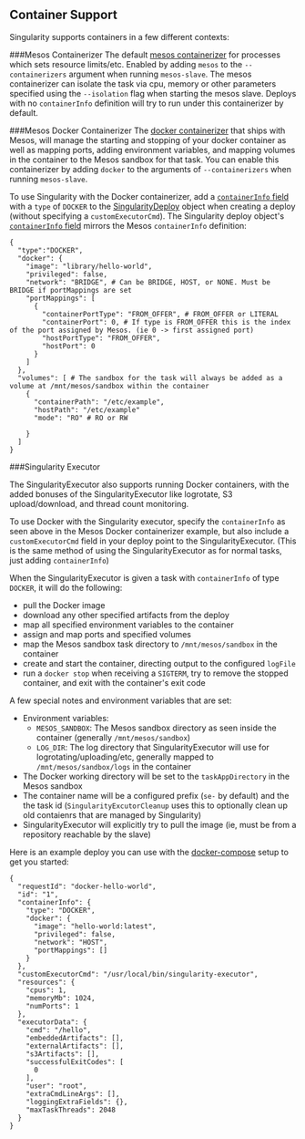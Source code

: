 ## Container Support

Singularity supports containers in a few different contexts:

###Mesos Containerizer
The default [mesos containerizer](http://mesos.apache.org/documentation/latest/mesos-containerizer/) for processes which sets resource limits/etc. Enabled by adding `mesos` to the `--containerizers` argument when running `mesos-slave`. The mesos containerizer can isolate the task via cpu, memory or other parameters specified using the `--isolation` flag when starting the mesos slave. Deploys with no `containerInfo` definition will try to run under this containerizer by default.

###Mesos Docker Containerizer
The [docker containerizer](https://mesos.apache.org/documentation/latest/docker-containerizer/) that ships with Mesos, will manage the starting and stopping of your docker container as well as mapping ports, adding environment variables, and mapping volumes in the container to the Mesos sandbox for that task. You can enable this containerizer by adding `docker` to the arguments of `--containerizers` when running `mesos-slave`.

To use Singularity with the Docker containerizer, add a [`containerInfo` field](reference/api.md#model-SingularityContainerInfo) with a `type` of `DOCKER` to the [SingularityDeploy](reference/api.md#model-SingularityDeploy) object when creating a deploy (without specifying a `customExecutorCmd`). The Singularity deploy object's [`containerInfo` field](reference/api.md#model-SingularityContainerInfo) mirrors the Mesos `containerInfo` definition:

```
{
  "type":"DOCKER",
  "docker": {
    "image": "library/hello-world",
    "privileged": false,
    "network": "BRIDGE", # Can be BRIDGE, HOST, or NONE. Must be BRIDGE if portMappings are set
    "portMappings": [
      {
        "containerPortType": "FROM_OFFER", # FROM_OFFER or LITERAL
        "containerPort": 0, # If type is FROM_OFFER this is the index of the port assigned by Mesos. (ie 0 -> first assigned port)
        "hostPortType": "FROM_OFFER",
        "hostPort": 0
      }
    ]
  },
  "volumes": [ # The sandbox for the task will always be added as a volume at /mnt/mesos/sandbox within the container
    {
      "containerPath": "/etc/example",
      "hostPath": "/etc/example"
      "mode": "RO" # RO or RW

    }
  ]
}
```

###Singularity Executor

The SingularityExecutor also supports running Docker containers, with the added bonuses of the SingularityExecutor like logrotate, S3 upload/download, and thread count monitoring.

To use Docker with the Singularity executor, specify the `containerInfo` as seen above in the Mesos Docker containerizer example, but also include a `customExecutorCmd` field in your deploy point to the SingularityExecutor. (This is the same method of using the SingularityExecutor as for normal tasks, just adding `containerInfo`)

When the SingularityExecutor is given a task with `containerInfo` of type `DOCKER`, it will do the following:
- pull the Docker image
- download any other specified artifacts from the deploy
- map all specified environment variables to the container
- assign and map ports and specified volumes
- map the Mesos sandbox task directory to `/mnt/mesos/sandbox` in the container
- create and start the container, directing output to the configured `logFile`
- run a `docker stop` when receiving a `SIGTERM`, try to remove the stopped container, and exit with the container's exit code

A few special notes and environment variables that are set:
- Environment variables:
  - `MESOS_SANDBOX`: The Mesos sandbox directory as seen inside the container (generally `/mnt/mesos/sandbox`)
  - `LOG_DIR`: The log directory that SingularityExecutor will use for logrotating/uploading/etc, generally mapped to `/mnt/mesos/sandbox/logs` in the container
- The Docker working directory will be set to the `taskAppDirectory` in the Mesos sandbox
- The container name will be a configured prefix (`se-` by default) and the the task id (`SingularityExcutorCleanup` uses this to optionally clean up old contaienrs that are managed by Singularity)
- SingularityExecutor will explicitly try to pull the image (ie, must be from a repository reachable by the slave)

Here is an example deploy you can use with the [docker-compose](development/docker.md) setup to get you started:

```
{
  "requestId": "docker-hello-world",
  "id": "1",
  "containerInfo": {
    "type": "DOCKER",
    "docker": {
      "image": "hello-world:latest",
      "privileged": false,
      "network": "HOST",
      "portMappings": []
    }
  },
  "customExecutorCmd": "/usr/local/bin/singularity-executor",
  "resources": {
    "cpus": 1,
    "memoryMb": 1024,
    "numPorts": 1
  },
  "executorData": {
    "cmd": "/hello",
    "embeddedArtifacts": [],
    "externalArtifacts": [],
    "s3Artifacts": [],
    "successfulExitCodes": [
      0
    ],
    "user": "root",
    "extraCmdLineArgs": [],
    "loggingExtraFields": {},
    "maxTaskThreads": 2048
  }
}
```
